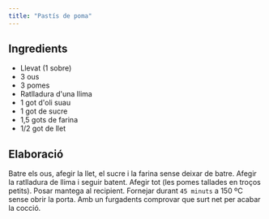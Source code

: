 ```yaml
---
title: "Pastís de poma"
---
```


## Ingredients

* Llevat (1 sobre)
* 3 ous
* 3 pomes
* Ratlladura d'una llima
* 1 got d'oli suau
* 1 got de sucre
* 1,5 gots de farina
* 1/2 got de llet

## Elaboració

Batre els ous, afegir la llet, el sucre i la farina sense deixar de batre. Afegir la ratlladura de llima i seguir batent. Afegir tot (les pomes tallades en troços petits). Posar mantega al recipient. Fornejar durant `45 minuts` a 150 ºC sense obrir la porta. Amb un furgadents comprovar que surt net per acabar la cocció.
